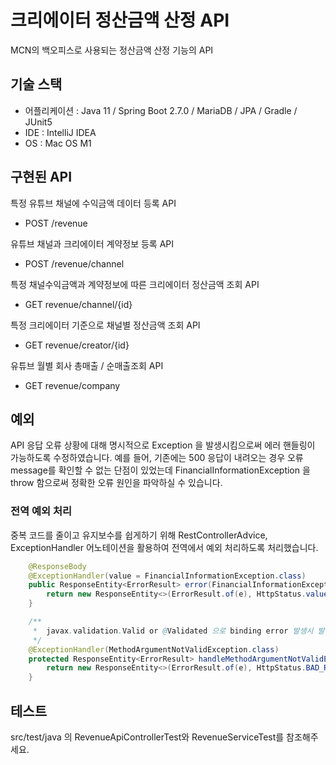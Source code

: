 # 크리에이터 정산금액 산정 API

MCN의 백오피스로 사용되는 정산금액 산정 기능의 API

## 기술 스택
- 어플리케이션 : Java 11 / Spring Boot 2.7.0 / MariaDB / JPA / Gradle / JUnit5
- IDE : IntelliJ IDEA
- OS : Mac OS M1

## 구현된 API
특정 유튜브 채널에 수익금액 데이터 등록 API
- POST /revenue

유튜브 채널과 크리에이터 계약정보 등록 API
- POST /revenue/channel

특정 채널수익금액과 계약정보에 따른 크리에이터 정산금액 조회 API
- GET revenue/channel/{id}

특정 크리에이터 기준으로 채널별 정산금액 조회 API
- GET revenue/creator/{id}

유튜브 월별 회사 총매출 / 순매출조회 API
- GET revenue/company

## 예외

API 응답 오류 상황에 대해 명시적으로 Exception 을 발생시킴으로써 에러 핸들링이 가능하도록 수정하였습니다.
예를 들어, 기존에는 500 응답이 내려오는 경우 오류 message를 확인할 수 없는 단점이 있었는데 FinancialInformationException 을 throw 함으로써 정확한 오류 원인을 파악하실 수 있습니다.

### 전역 예외 처리
중복 코드를 줄이고 유지보수를 쉽게하기 위해 RestControllerAdvice, ExceptionHandler 어노테이션을 활용하여 전역에서 예외 처리하도록 처리했습니다.

```java
    @ResponseBody
    @ExceptionHandler(value = FinancialInformationException.class)
    public ResponseEntity<ErrorResult> error(FinancialInformationException e) {
        return new ResponseEntity<>(ErrorResult.of(e), HttpStatus.valueOf(e.getHttpStatus()));
    }

    /**
     *  javax.validation.Valid or @Validated 으로 binding error 발생시 발생
     */
    @ExceptionHandler(MethodArgumentNotValidException.class)
    protected ResponseEntity<ErrorResult> handleMethodArgumentNotValidException(MethodArgumentNotValidException e) {
        return new ResponseEntity<>(ErrorResult.of(e), HttpStatus.BAD_REQUEST);
    }
```

## 테스트
src/test/java 의 RevenueApiControllerTest와 RevenueServiceTest를 참조해주세요.
